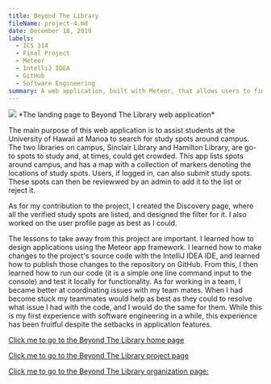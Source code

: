 ```yaml
---
title: Beyond The Library  
fileName: project-4.md  
date: December 18, 2019  
labels:  
  - ICS 314  
  - Final Project  
  - Meteor  
  - IntelliJ IDEA  
  - GitHub  
  - Software Engineering  
summary: A web application, built with Meteor, that allows users to find study spots around the UH campus.   
---
```

<img class="ui image" src="/images/landingpage.JPG">
*The landing page to Beyond The Library web application*

The main purpose of this web application is to assist students at the University of Hawaii at Manoa to search for study spots around campus. The two libraries on campus, Sinclair Library and Hamilton Library, are go-to spots to study and, at times, could get crowded. This app lists spots around campus, and has a map with a collection of markers denoting the locations of study spots. Users, if logged in, can also submit study spots. These spots can then be reviewwed by an admin to add it to the list or reject it.

As for my contribution to the project, I created the Discovery page, where all the verified study spots are listed, and designed the filter for it. I also worked on the user profile page as best as I could. 

The lessons to take away from this project are important. I learned how to design applications using the Meteor app framework. I learned how to make changes to the project's source code with the IntelliJ IDEA IDE, and learned how to publish those changes to the repository on GitHub. From this, I then learned how to run our code (it is a simple one line command input to the console) and test it locally for functionality. As for working in a team, I became better at coordinating issues with my team mates. When I had become stuck my teammates would help as best as they could to resolve what issue I had with the code, and I would do the same for them. While this is my first experience with software engineering in a while, this experience has been fruitful despite the setbacks in application features. 

[Click me to go to the Beyond The Library home page](https://beyond-the-library.github.io/)

[Click me to go to the Beyond The Library project page](https://github.com/beyond-the-library/beyond-the-library)

[Click me to go to the Beyond The Library organization page: ](https://github.com/beyond-the-library)
